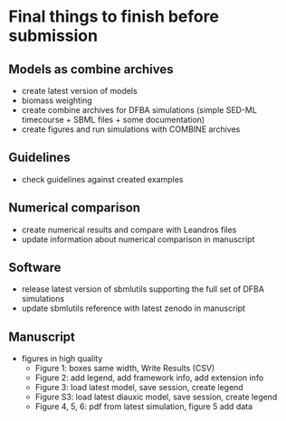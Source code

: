 # Final things to finish before submission

## Models as combine archives
- create latest version of models
- biomass weighting
- create combine archives for DFBA simulations (simple SED-ML timecourse + SBML files + some documentation)
- create figures and run simulations with COMBINE archives

## Guidelines
- check guidelines against created examples

## Numerical comparison
- create numerical results and compare with Leandros files
- update information about numerical comparison in manuscript

## Software
- release latest version of sbmlutils supporting the full set of DFBA simulations
- update sbmlutils reference with latest zenodo in manuscript

## Manuscript
- figures in high quality
  - Figure 1: boxes same width, Write Results (CSV)
  - Figure 2: add legend, add framework info, add extension info
  - Figure 3: load latest model, save session, create legend  
  - Figure S3: load latest diauxic model, save session, create legend
  - Figure 4, 5, 6: pdf from latest simulation, figure 5 add data
